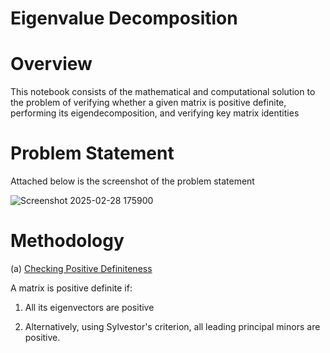# Eigenvalue Decomposition

# Overview

This notebook consists of the mathematical and computational solution to the problem of verifying whether a given matrix is positive definite, performing its eigendecomposition, and verifying key matrix identities

# Problem Statement

Attached below is the screenshot of the problem statement

![Screenshot 2025-02-28 175900](https://github.com/user-attachments/assets/8ca4f521-d79a-4190-bc1a-f9347af41a8b)

# Methodology

(a) <ins> Checking Positive Definiteness </ins>

A matrix is positive definite if:

1. All its eigenvectors are positive

2. Alternatively, using Sylvestor's criterion, all leading principal minors are positive.
